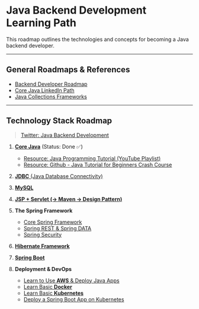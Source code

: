 # Java Backend Development Learning Path

This roadmap outlines the technologies and concepts for becoming a Java backend developer.

---

## General Roadmaps & References

* [Backend Developer Roadmap](https://roadmap.sh/backend)
* [Core Java LinkedIn Path](https://www.linkedin.com/learning/paths/nagarro-software-private-limited-java?u=2037868)
* [Java Collections Frameworks](https://www.youtube.com/watch?v=VE_AAUxTUCY&ab_channel=RiddhiDutta)

---

## Technology Stack Roadmap 
> [Twitter: Java Backend Development](https://twitter.com/vikasrajputin/status/1590923274451488768)

1.  [**Core Java**](https://www.youtube.com/watch?v=8cm1x4bC610&ab_channel=Telusko) (Status: Done ✅)
    * [Resource: Java Programming Tutorial (YouTube Playlist)](https://www.youtube.com/playlist?list=PLsyeobzWxl7pFZoGT1NbZJpywedeyzyaf)
    * [Resource: Github - Java Tutorial for Beginners Crash Course](https://github.com/navinreddy20/Java-Tutorial-for-Beginners-Crash-Course)

2.  [**JDBC** (Java Database Connectivity)](https://www.youtube.com/playlist?list=PLsyeobzWxl7rU7Jz3zDRpqB-EODzBbHOI)

3.  [**MySQL**](https://www.youtube.com/watch?v=7S_tz1z_5bA&ab_channel=ProgrammingwithMosh)

4.  [**JSP + Servlet (-> Maven -> Design Pattern)**](https://www.youtube.com/playlist?list=PLE0F6C1917A427E96)

5.  **The Spring Framework**
    * [Core Spring Framework](https://www.youtube.com/watch?v=GB8k2-Egfv0&list=PLC97BDEFDCDD169D7&ab_channel=JavaBrains)
    * [Spring REST & Spring DATA](https://www.youtube.com/watch?v=GwYUjzPrQTM&list=PLSg8jHkYTg9EZSG9x5Roe0A_ixnjCYiWN&ab_channel=Bharaththippireddy)
    * [Spring Security](https://www.youtube.com/watch?v=sm-8qfMWEV8&list=PLqq-6Pq4lTTYTEooakHchTGglSvkZAjnE&ab_channel=JavaBrains)

6.  [**Hibernate Framework**](https://www.youtube.com/watch?v=Yv2xctJxE-w&list=PL4AFF701184976B25&ab_channel=JavaBrains)

7.  [**Spring Boot**](https://www.youtube.com/watch?v=msXL2oDexqw&list=PLqq-6Pq4lTTbx8p2oCgcAQGQyqN8XeA1x&ab_channel=JavaBrains)

8.  **Deployment & DevOps**
    * [Learn to Use **AWS** & Deploy Java Apps](https://www.youtube.com/playlist?list=PLVz2XdJiJQxxurKT1Dqz6rmiMuZNdClqv)
    * [Learn Basic **Docker**](https://www.youtube.com/watch?v=p28piYY_wv8&ab_channel=Amigoscode)
    * [Learn Basic **Kubernetes**](https://www.youtube.com/watch?v=rTNR7vDQDD8&ab_channel=in28minutes-CloudMadeEasy)
    * [Deploy a Spring Boot App on Kubernetes](https://www.youtube.com/watch?v=EZolJ4lNiYc&ab_channel=TechnoTownTechie)